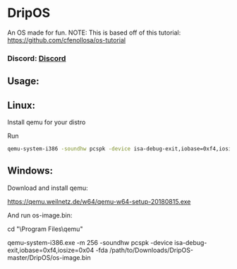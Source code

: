 # DripOS
An OS made for fun.
NOTE: This is based off of this tutorial: https://github.com/cfenollosa/os-tutorial


### Discord: [Discord](https://discord.gg/E9ZXZWn "Discord")

## Usage:

## Linux:

Install qemu for your distro

Run 
```bash
qemu-system-i386 -soundhw pcspk -device isa-debug-exit,iobase=0xf4,iosize=0x04 -fda os-image.bin
```

## Windows:

Download and install qemu:

https://qemu.weilnetz.de/w64/qemu-w64-setup-20180815.exe

And run os-image.bin:

cd "\Program Files\qemu"

qemu-system-i386.exe -m 256 -soundhw pcspk -device isa-debug-exit,iobase=0xf4,iosize=0x04 -fda /path/to/Downloads/DripOS-master/DripOS/os-image.bin
